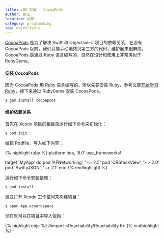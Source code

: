 ```yaml
---
title: iOS 实战 - CocoaPods
author: 但江
location: 成都
category: programming
tag: objective-c
---
```


[CocoaPods][1] 是为了解决 Swift 和 Objective-C 项目的依赖关系，在没有 CocoaPods 以前，我们只能手动地拷贝第三方的代码，维护起来很麻烦，CocoaPods 是通过 Ruby 语言编写的，自然在设计和使用上非常类似于 RubyGems。

#### 安装 CocoaPods

因为 CocoaPods 用 Ruby 语言编写的，所以先要安装 Ruby，参考文章[开始学习 Ruby][2]，接下来通过 RubyGems 安装 CocoaPods。

	$ gem install cocoapods

#### 维护依赖关系

首先在 Xcode 项目的根目录运行如下命令来初始化：

	$ pod init

编辑 Podfile，写入如下内容：

{% highlight ruby %}
platform :ios, '8.0'
use_frameworks!

target 'MyApp' do
  pod 'AFNetworking', '~> 2.5'
  pod 'ORStackView', '~> 2.0'
  pod 'SwiftyJSON', '~> 2.1'
end
{% endhighlight %}

运行如下命令安装依赖：

	$ pod install

通过打开 Xcode 工作空间来构建项目：

	$ open App.xcworkspace

现在就可以在项目中导入依赖：

{% highlight objc %}
#import <Reachability/Reachability.h>
{% endhighlight %}

[1]: https://cocoapods.org
[2]: /programming/2014/12/06/get-started-with-ruby/
